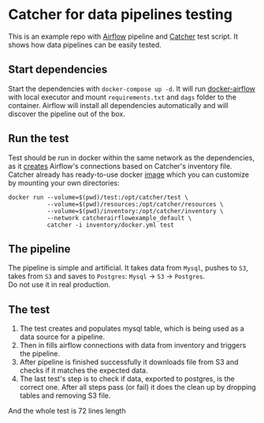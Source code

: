 # Catcher for data pipelines testing
This is an example repo with [Airflow](https://airflow.apache.org/) pipeline and [Catcher](https://github.com/comtihon/catcher) test script. 
It shows how data pipelines can be easily tested. 

## Start dependencies
Start the dependencies with `docker-compose up -d`. It will run [docker-airflow](https://github.com/puckel/docker-airflow)
with local executor and mount `requirements.txt` and `dags` folder to the container. Airflow will install all
dependencies automatically and will discover the pipeline out of the box.

## Run the test
Test should be run in docker within the same network as the dependencies, as it [creates](https://catcher-modules.readthedocs.io/en/latest/source/airflow.html) 
Airflow's connections based on Catcher's inventory file. Catcher already has ready-to-use docker [image](https://hub.docker.com/repository/docker/comtihon/catcher)
which you can customize by mounting your own directories:
```
docker run --volume=$(pwd)/test:/opt/catcher/test \
           --volume=$(pwd)/resources:/opt/catcher/resources \
           --volume=$(pwd)/inventory:/opt/catcher/inventory \
           --network catcherairflowexample_default \
           catcher -i inventory/docker.yml test
```

## The pipeline
The pipeline is simple and artificial. It takes data from `Mysql`, pushes to `S3`, takes from `S3` 
and saves to `Postgres`: `Mysql` -> `S3` -> `Postgres`.  
Do not use it in real production.

## The test
1. The test creates and populates mysql table, which is being used as a data source for a pipeline.
2. Then in fills airflow connections with data from inventory and triggers the pipeline.
3. After pipeline is finished successfully it downloads file from S3 and checks if it matches the expected data.
4. The last test's step is to check if data, exported to postgres, is the correct one.
After all steps pass (or fail) it does the clean up by dropping tables and removing S3 file.

And the whole test is 72 lines length